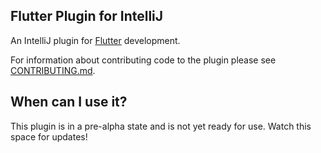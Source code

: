 ## Flutter Plugin for IntelliJ

An IntelliJ plugin for [Flutter](https://flutter.io/) development.

For information about contributing code to the plugin please see [CONTRIBUTING.md](CONTRIBUTING.md).

## When can I use it?

This plugin is in a pre-alpha state and is not yet ready for use. Watch this
space for updates!

